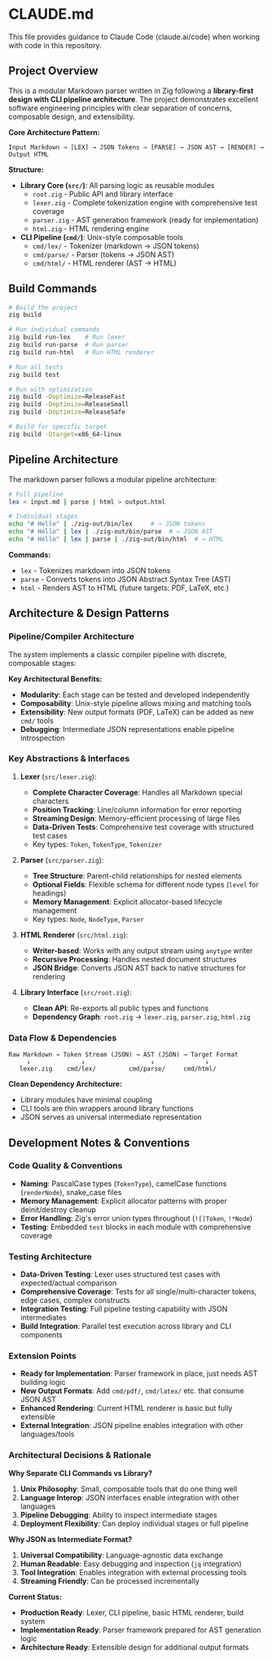 # CLAUDE.md

This file provides guidance to Claude Code (claude.ai/code) when working with code in this repository.

## Project Overview

This is a modular Markdown parser written in Zig following a **library-first design with CLI pipeline architecture**. The project demonstrates excellent software engineering principles with clear separation of concerns, composable design, and extensibility.

**Core Architecture Pattern:**
```
Input Markdown → [LEX] → JSON Tokens → [PARSE] → JSON AST → [RENDER] → Output HTML
```

**Structure:**
- **Library Core (`src/`)**: All parsing logic as reusable modules
  - `root.zig` - Public API and library interface
  - `lexer.zig` - Complete tokenization engine with comprehensive test coverage
  - `parser.zig` - AST generation framework (ready for implementation)
  - `html.zig` - HTML rendering engine
- **CLI Pipeline (`cmd/`)**: Unix-style composable tools
  - `cmd/lex/` - Tokenizer (markdown → JSON tokens)
  - `cmd/parse/` - Parser (tokens → JSON AST)  
  - `cmd/html/` - HTML renderer (AST → HTML)

## Build Commands

```bash
# Build the project
zig build

# Run individual commands
zig build run-lex    # Run lexer
zig build run-parse  # Run parser  
zig build run-html   # Run HTML renderer

# Run all tests
zig build test

# Run with optimization
zig build -Doptimize=ReleaseFast
zig build -Doptimize=ReleaseSmall
zig build -Doptimize=ReleaseSafe

# Build for specific target
zig build -Dtarget=x86_64-linux
```

## Pipeline Architecture

The markdown parser follows a modular pipeline architecture:

```bash
# Full pipeline
lex < input.md | parse | html > output.html

# Individual stages
echo "# Hello" | ./zig-out/bin/lex     # → JSON tokens
echo "# Hello" | lex | ./zig-out/bin/parse  # → JSON AST  
echo "# Hello" | lex | parse | ./zig-out/bin/html  # → HTML
```

**Commands:**
- `lex` - Tokenizes markdown into JSON tokens
- `parse` - Converts tokens into JSON Abstract Syntax Tree (AST)
- `html` - Renders AST to HTML (future targets: PDF, LaTeX, etc.)

## Architecture & Design Patterns

### **Pipeline/Compiler Architecture**
The system implements a classic compiler pipeline with discrete, composable stages:

**Key Architectural Benefits:**
- **Modularity**: Each stage can be tested and developed independently
- **Composability**: Unix-style pipeline allows mixing and matching tools
- **Extensibility**: New output formats (PDF, LaTeX) can be added as new `cmd/` tools  
- **Debugging**: Intermediate JSON representations enable pipeline introspection

### **Key Abstractions & Interfaces**

1. **Lexer** (`src/lexer.zig`): 
   - **Complete Character Coverage**: Handles all Markdown special characters
   - **Position Tracking**: Line/column information for error reporting
   - **Streaming Design**: Memory-efficient processing of large files
   - **Data-Driven Tests**: Comprehensive test coverage with structured test cases
   - Key types: `Token`, `TokenType`, `Tokenizer`

2. **Parser** (`src/parser.zig`):
   - **Tree Structure**: Parent-child relationships for nested elements
   - **Optional Fields**: Flexible schema for different node types (`level` for headings)
   - **Memory Management**: Explicit allocator-based lifecycle management
   - Key types: `Node`, `NodeType`, `Parser`

3. **HTML Renderer** (`src/html.zig`):
   - **Writer-based**: Works with any output stream using `anytype` writer
   - **Recursive Processing**: Handles nested document structures
   - **JSON Bridge**: Converts JSON AST back to native structures for rendering

4. **Library Interface** (`src/root.zig`):
   - **Clean API**: Re-exports all public types and functions
   - **Dependency Graph**: `root.zig` → `lexer.zig`, `parser.zig`, `html.zig`

### **Data Flow & Dependencies**
```
Raw Markdown → Token Stream (JSON) → AST (JSON) → Target Format
     ↓              ↓                  ↓              ↓
   lexer.zig    cmd/lex/         cmd/parse/     cmd/html/
```

**Clean Dependency Architecture:**
- Library modules have minimal coupling
- CLI tools are thin wrappers around library functions
- JSON serves as universal intermediate representation

## Development Notes & Conventions

### **Code Quality & Conventions**
- **Naming**: PascalCase types (`TokenType`), camelCase functions (`renderNode`), snake_case files
- **Memory Management**: Explicit allocator patterns with proper deinit/destroy cleanup
- **Error Handling**: Zig's error union types throughout (`![]Token`, `!*Node`)
- **Testing**: Embedded `test` blocks in each module with comprehensive coverage

### **Testing Architecture**
- **Data-Driven Testing**: Lexer uses structured test cases with expected/actual comparison
- **Comprehensive Coverage**: Tests for all single/multi-character tokens, edge cases, complex constructs
- **Integration Testing**: Full pipeline testing capability with JSON intermediates
- **Build Integration**: Parallel test execution across library and CLI components

### **Extension Points**
- **Ready for Implementation**: Parser framework in place, just needs AST building logic
- **New Output Formats**: Add `cmd/pdf/`, `cmd/latex/` etc. that consume JSON AST
- **Enhanced Rendering**: Current HTML renderer is basic but fully extensible
- **External Integration**: JSON pipeline enables integration with other languages/tools

### **Architectural Decisions & Rationale**

**Why Separate CLI Commands vs Library?**
1. **Unix Philosophy**: Small, composable tools that do one thing well  
2. **Language Interop**: JSON interfaces enable integration with other languages
3. **Pipeline Debugging**: Ability to inspect intermediate stages
4. **Deployment Flexibility**: Can deploy individual stages or full pipeline

**Why JSON as Intermediate Format?**
1. **Universal Compatibility**: Language-agnostic data exchange
2. **Human Readable**: Easy debugging and inspection (`jq` integration)
3. **Tool Integration**: Enables integration with external processing tools
4. **Streaming Friendly**: Can be processed incrementally

**Current Status:**
- **Production Ready**: Lexer, CLI pipeline, basic HTML renderer, build system
- **Implementation Ready**: Parser framework prepared for AST generation logic
- **Architecture Ready**: Extensible design for additional output formats